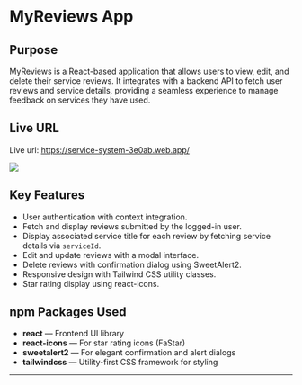 # MyReviews App

## Purpose

MyReviews is a React-based application that allows users to view, edit, and delete their service reviews. It integrates with a backend API to fetch user reviews and service details, providing a seamless experience to manage feedback on services they have used.

## Live URL

Live url: https://service-system-3e0ab.web.app/

<img src="https://i.ibb.co.com/5X96FPX7/Screenshot-2025-08-08-174931.png">

## Key Features

- User authentication with context integration.
- Fetch and display reviews submitted by the logged-in user.
- Display associated service title for each review by fetching service details via `serviceId`.
- Edit and update reviews with a modal interface.
- Delete reviews with confirmation dialog using SweetAlert2.
- Responsive design with Tailwind CSS utility classes.
- Star rating display using react-icons.

## npm Packages Used

- **react** — Frontend UI library
- **react-icons** — For star rating icons (FaStar)
- **sweetalert2** — For elegant confirmation and alert dialogs
- **tailwindcss** — Utility-first CSS framework for styling

---
